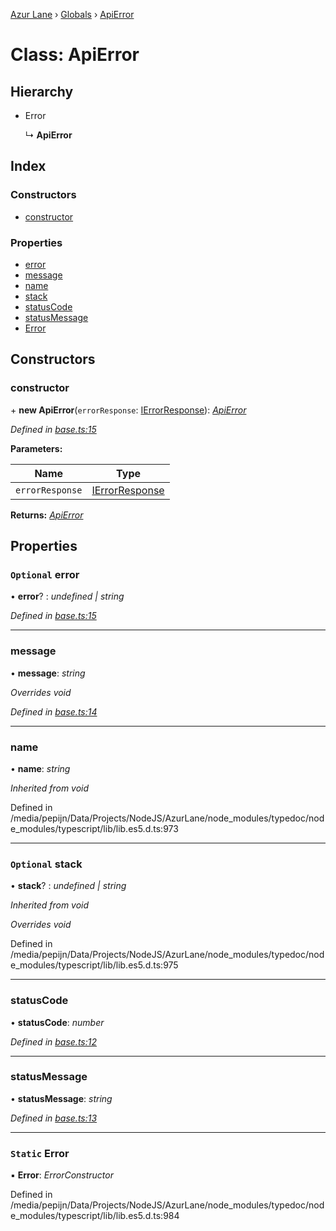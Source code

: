 [Azur Lane](../README.md) › [Globals](../globals.md) › [ApiError](apierror.md)

# Class: ApiError

## Hierarchy

* Error

  ↳ **ApiError**

## Index

### Constructors

* [constructor](apierror.md#constructor)

### Properties

* [error](apierror.md#optional-error)
* [message](apierror.md#message)
* [name](apierror.md#name)
* [stack](apierror.md#optional-stack)
* [statusCode](apierror.md#statuscode)
* [statusMessage](apierror.md#statusmessage)
* [Error](apierror.md#static-error)

## Constructors

###  constructor

\+ **new ApiError**(`errorResponse`: [IErrorResponse](../interfaces/ierrorresponse.md)): *[ApiError](apierror.md)*

*Defined in [base.ts:15](https://github.com/KurozeroPB/AzurLane/blob/af03464/lib/base.ts#L15)*

**Parameters:**

Name | Type |
------ | ------ |
`errorResponse` | [IErrorResponse](../interfaces/ierrorresponse.md) |

**Returns:** *[ApiError](apierror.md)*

## Properties

### `Optional` error

• **error**? : *undefined | string*

*Defined in [base.ts:15](https://github.com/KurozeroPB/AzurLane/blob/af03464/lib/base.ts#L15)*

___

###  message

• **message**: *string*

*Overrides void*

*Defined in [base.ts:14](https://github.com/KurozeroPB/AzurLane/blob/af03464/lib/base.ts#L14)*

___

###  name

• **name**: *string*

*Inherited from void*

Defined in /media/pepijn/Data/Projects/NodeJS/AzurLane/node_modules/typedoc/node_modules/typescript/lib/lib.es5.d.ts:973

___

### `Optional` stack

• **stack**? : *undefined | string*

*Inherited from void*

*Overrides void*

Defined in /media/pepijn/Data/Projects/NodeJS/AzurLane/node_modules/typedoc/node_modules/typescript/lib/lib.es5.d.ts:975

___

###  statusCode

• **statusCode**: *number*

*Defined in [base.ts:12](https://github.com/KurozeroPB/AzurLane/blob/af03464/lib/base.ts#L12)*

___

###  statusMessage

• **statusMessage**: *string*

*Defined in [base.ts:13](https://github.com/KurozeroPB/AzurLane/blob/af03464/lib/base.ts#L13)*

___

### `Static` Error

▪ **Error**: *ErrorConstructor*

Defined in /media/pepijn/Data/Projects/NodeJS/AzurLane/node_modules/typedoc/node_modules/typescript/lib/lib.es5.d.ts:984
